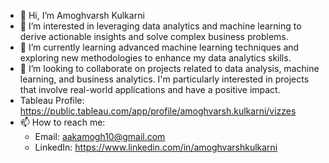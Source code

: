 - 👋 Hi, I’m Amoghvarsh Kulkarni
- 👀 I’m interested in leveraging data analytics and machine learning to derive actionable insights and solve complex business problems.
- 🌱 I’m currently learning advanced machine learning techniques and exploring new methodologies to enhance my data analytics skills.
- 💞️ I’m looking to collaborate on projects related to data analysis, machine learning, and business analytics. I'm particularly interested in projects that involve real-world applications and have a positive impact.
- Tableau Profile: https://public.tableau.com/app/profile/amoghvarsh.kulkarni/vizzes
- 📫 How to reach me: 
  - Email: aakamogh10@gmail.com
  - LinkedIn: https://www.linkedin.com/in/amoghvarshkulkarni
    

<!---
amoghvarshk/amoghvarshk is a ✨ special ✨ repository because its `README.md` (this file) appears on your GitHub profile.
You can click the Preview link to take a look at your changes.
--->
